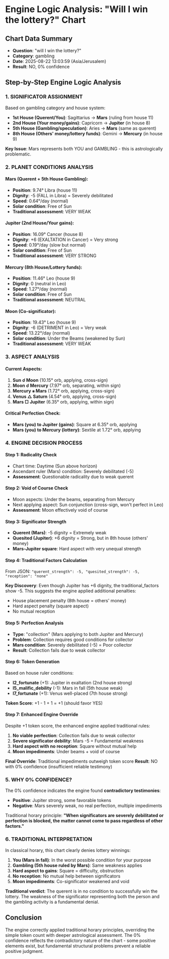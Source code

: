 # Engine Logic Analysis: "Will I win the lottery?" Chart

## Chart Data Summary
- **Question**: "will I win the lottery?"
- **Category**: gambling
- **Date**: 2025-08-22 13:03:59 (Asia/Jerusalem)
- **Result**: NO, 0% confidence

## Step-by-Step Engine Logic Analysis

### 1. SIGNIFICATOR ASSIGNMENT
Based on gambling category and house system:

- **1st House (Querent/You)**: Sagittarius → **Mars** (ruling from house 11)
- **2nd House (Your money/gains)**: Capricorn → **Jupiter** (in house 8)  
- **5th House (Gambling/speculation)**: Aries → **Mars** (same as querent)
- **8th House (Others' money/lottery funds)**: Gemini → **Mercury** (in house 9)

**Key Issue**: Mars represents both YOU and GAMBLING - this is astrologically problematic.

### 2. PLANET CONDITIONS ANALYSIS

#### Mars (Querent + 5th House Gambling):
- **Position**: 9.74° Libra (house 11)
- **Dignity**: -5 (FALL in Libra) = Severely debilitated
- **Speed**: 0.64°/day (normal)
- **Solar condition**: Free of Sun
- **Traditional assessment**: VERY WEAK

#### Jupiter (2nd House/Your gains):
- **Position**: 16.09° Cancer (house 8) 
- **Dignity**: +6 (EXALTATION in Cancer) = Very strong
- **Speed**: 0.19°/day (slow but normal)
- **Solar condition**: Free of Sun
- **Traditional assessment**: VERY STRONG

#### Mercury (8th House/Lottery funds):
- **Position**: 11.46° Leo (house 9)
- **Dignity**: 0 (neutral in Leo)
- **Speed**: 1.27°/day (normal)
- **Solar condition**: Free of Sun
- **Traditional assessment**: NEUTRAL

#### Moon (Co-significator):
- **Position**: 19.43° Leo (house 9)
- **Dignity**: -6 (DETRIMENT in Leo) = Very weak
- **Speed**: 13.22°/day (normal)
- **Solar condition**: Under the Beams (weakened by Sun)
- **Traditional assessment**: VERY WEAK

### 3. ASPECT ANALYSIS

#### Current Aspects:
1. **Sun ☌ Moon** (10.15° orb, applying, cross-sign)
2. **Moon ☌ Mercury** (7.97° orb, separating, within sign)
3. **Mercury ⚹ Mars** (1.72° orb, applying, cross-sign)
4. **Venus △ Saturn** (4.54° orb, applying, cross-sign)
5. **Mars □ Jupiter** (6.35° orb, applying, within sign)

#### Critical Perfection Check:
- **Mars (you) to Jupiter (gains)**: Square at 6.35° orb, applying
- **Mars (you) to Mercury (lottery)**: Sextile at 1.72° orb, applying

### 4. ENGINE DECISION PROCESS

#### Step 1: Radicality Check
- Chart time: Daytime (Sun above horizon)
- Ascendant ruler (Mars) condition: Severely debilitated (-5)
- **Assessment**: Questionable radicality due to weak querent

#### Step 2: Void of Course Check  
- Moon aspects: Under the beams, separating from Mercury
- Next applying aspect: Sun conjunction (cross-sign, won't perfect in Leo)
- **Assessment**: Moon effectively void of course

#### Step 3: Significator Strength
- **Querent (Mars)**: -5 dignity = Extremely weak
- **Quesited (Jupiter)**: +6 dignity = Strong, but in 8th house (others' money)
- **Mars-Jupiter square**: Hard aspect with very unequal strength

#### Step 4: Traditional Factors Calculation
From JSON: `"querent_strength": -5, "quesited_strength": -5, "reception": "none"`

**Key Discovery**: Even though Jupiter has +6 dignity, the traditional_factors show -5. This suggests the engine applied additional penalties:
- House placement penalty (8th house = others' money)
- Hard aspect penalty (square aspect)
- No mutual reception

#### Step 5: Perfection Analysis
- **Type**: "collection" (Mars applying to both Jupiter and Mercury)
- **Problem**: Collection requires good conditions for collector
- **Mars condition**: Severely debilitated (-5) = Poor collector
- **Result**: Collection fails due to weak collector

#### Step 6: Token Generation
Based on house ruler conditions:
- **l2_fortunate** (+1): Jupiter in exaltation (2nd house strong)
- **l5_malific_debility** (-1): Mars in fall (5th house weak)  
- **l7_fortunate** (+1): Venus well-placed (7th house strong)

**Token Score**: +1 - 1 + 1 = +1 (should favor YES)

#### Step 7: Enhanced Engine Override
Despite +1 token score, the enhanced engine applied traditional rules:

1. **No viable perfection**: Collection fails due to weak collector
2. **Severe significator debility**: Mars -5 = Fundamental weakness  
3. **Hard aspect with no reception**: Square without mutual help
4. **Moon impediments**: Under beams + void of course

**Final Override**: Traditional impediments outweigh token score
**Result**: NO with 0% confidence (insufficient reliable testimony)

### 5. WHY 0% CONFIDENCE?

The 0% confidence indicates the engine found **contradictory testimonies**:
- **Positive**: Jupiter strong, some favorable tokens
- **Negative**: Mars severely weak, no real perfection, multiple impediments

Traditional horary principle: **"When significators are severely debilitated or perfection is blocked, the matter cannot come to pass regardless of other factors."**

### 6. TRADITIONAL INTERPRETATION

In classical horary, this chart clearly denies lottery winnings:

1. **You (Mars in fall)**: In the worst possible condition for your purpose
2. **Gambling (5th house ruled by Mars)**: Same weakness applies
3. **Hard aspect to gains**: Square = difficulty, obstruction
4. **No reception**: No mutual help between significators
5. **Moon impediments**: Co-significator weakened and void

**Traditional verdict**: The querent is in no condition to successfully win the lottery. The weakness of the significator representing both the person and the gambling activity is a fundamental denial.

## Conclusion

The engine correctly applied traditional horary principles, overriding the simple token count with deeper astrological assessment. The 0% confidence reflects the contradictory nature of the chart - some positive elements exist, but fundamental structural problems prevent a reliable positive judgment.